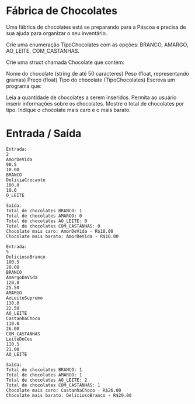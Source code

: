 # Fábrica de Chocolates

Uma fábrica de chocolates está se preparando para a Páscoa e precisa de sua ajuda para organizar o seu inventário.

Crie uma enumeração TipoChocolates com as opções: BRANCO, AMARGO, AO_LEITE, COM_CASTANHAS.

Crie uma struct chamada Chocolate que contém:

Nome do chocolate (string de até 50 caracteres)
Peso (float, representando gramas)
Preço (float)
Tipo do chocolate (TipoChocolates)
Escreva um programa que:

Leia a quantidade de chocolates a serem inseridos.
Permita ao usuário inserir informações sobre os chocolates.
Mostre o total de chocolates por tipo.
Indique o chocolate mais caro e o mais barato.

# Entrada / Saída

```
Entrada: 
2
AmorDeVida
90.5
10.00
BRANCO
DeliciaCrocante
100.0
10.0
O_LEITE

Saída:
Total de chocolates BRANCO: 1
Total de chocolates AMARGO: 0
Total de chocolates AO_LEITE: 0
Total de chocolates COM_CASTANHAS: 0
Chocolate mais caro: AmorDeVida - R$10.00
Chocolate mais barato: AmorDeVida - R$10.00
```

```
Entrada: 
5
DeliciosoBranco
100.5
20.00
BRANCO
AmargoDaVida
120.0
25.50
AMARGO
AoLeiteSupremo
130.0
22.50
AO_LEITE
CastanhaChoco
110.0
26.00
COM_CASTANHAS
LeiteDoCeu
110.5
21.00
AO_LEITE

Saída:
Total de chocolates BRANCO: 1
Total de chocolates AMARGO: 1
Total de chocolates AO_LEITE: 2
Total de chocolates COM_CASTANHAS: 1
Chocolate mais caro: CastanhaChoco - R$26.00
Chocolate mais barato: DeliciosoBranco - R$20.00
```